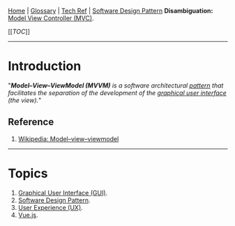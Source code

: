 [Home](/Slalom-LLC/Slalom-Consulting) | [Glossary](/Glossary) | [Tech Ref](/Tech-Ref) | [Software Design Pattern](/Tech-Ref/Software-Development/Software-Design-Pattern)
**Disambiguation:** [Model View Controller (MVC)](/Tech-Ref/Software-Development/Software-Design-Pattern/MVC-\(Model-View-Controller\)).

[[_TOC_]]

---
# Introduction
"_***Model–View–ViewModel (MVVM)***  is a software architectural [pattern](/Tech-Ref/Software-Development/Software-Design-Pattern) that facilitates the separation of the development of the [graphical user interface](/Tech-Ref/Software-Development/UX-\(User-Experience\)/GUI-\(Graphical-User-Interface\)) (the view)._"


## Reference
1. [Wikipedia: Model–view–viewmodel](https://en.wikipedia.org/wiki/Model%E2%80%93view%E2%80%93viewmodel)

---
# Topics
1. [Graphical User Interface (GUI)](/Tech-Ref/Software-Development/UX-\(User-Experience\)/GUI-\(Graphical-User-Interface\)).
1. [Software Design Pattern](/Tech-Ref/Software-Development/Software-Design-Pattern).
1. [User Experience (UX)](/Tech-Ref/Software-Development/UX-\(User-Experience\)).
1. [Vue.js](/Tech-Ref/Software-Development/JavaScript/Vue).
